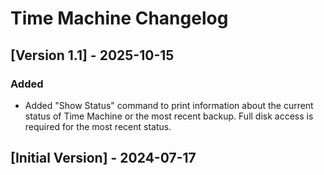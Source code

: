 # Time Machine Changelog

## [Version 1.1] - 2025-10-15

### Added
- Added "Show Status" command to print information about the current status of Time Machine or the most recent backup. Full disk access is required for the most recent status.

## [Initial Version] - 2024-07-17
